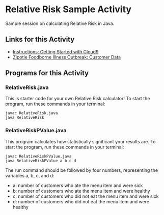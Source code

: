 # Relative Risk Sample Activity
Sample session on calculating Relative Risk in Java.

## Links for this Activity
- [Instructions: Getting Started with Cloud9](https://docs.google.com/document/d/1TVEmGp3CvKRh6_mmnCzn4fr0e93Ep4lol2mOopAo4Hs/edit#heading=h.bvblqleb8rhs)
- [Zipotle Foodborne Illness Outbreak: Customer Data](https://docs.google.com/document/d/18_ehISMeDvkwM4PppcVAhXCVVJNxILRuqKNhkJfz6FM/edit?usp=sharing)

## Programs for this Activity
### RelativeRisk.java
This is starter code for your own Relative Risk calculator! To start the program, run these commands in your terminal:
```
javac RelativeRisk.java
java RelativeRisk
```

### RelativeRiskPValue.java
This program calculates how statistically significant your results are. To start the program, run these commands in your terminal:
```
javac RelativeRiskPValue.java
java RelativeRiskPValue a b c d
```
The run command should be followed by four numbers, representing the variables a, b, c, and d:
- a: number of customers who ate the menu item and were sick
- b: number of customers who ate the menu item and were healthy
- c: number of customers who did not eat the menu item and were sick
- d: number of customers who did not eat the menu item and were healthy